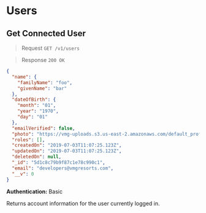# Users

## Get Connected User

> Request `GET /v1/users`

> Response `200 OK`

```json
{
  "name": {
    "familyName": "foo",
    "givenName": "bar"
  },
  "dateOfBirth": {
    "month": "01",
    "year": "1970",
    "day": "01"
  },
  "emailVerified": false,
  "photo": "https://vmg-uploads.s3.us-east-2.amazonaws.com/default_profile_photo.png",
  "roles": [],
  "createdOn": "2019-07-03T11:07:25.123Z",
  "updatedOn": "2019-07-03T11:07:25.123Z",
  "deletedOn": null,
  "_id": "5d1c8c79b9f87c1e78c990c1",
  "email": "developers@vmgresorts.com",
  "__v": 0
}
```

**Authentication:** Basic

Returns account information for the user currently logged in.
